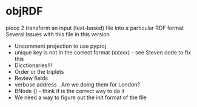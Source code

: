 # objRDF
piece 2 transform an input (text-based) file into a particular RDF format
Several issues with this file in this version
   + Uncomment projection to use pyproj
   + unique key is not in the correct format (xxxxx)   -  see Steven code to fix this
   + Dicctionaries!!!
   + Order or the triplets
   + Review fields
   + verbose address . Are we doing them for London?
   + BNode ()  -  think if is the correct way to do it
   + We need a way to figure out the init format of the file
